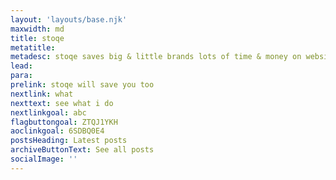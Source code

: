 ```yaml
---
layout: 'layouts/base.njk'
maxwidth: md
title: stoqe
metatitle: 
metadesc: stoqe saves big & little brands lots of time & money on websites, domains, & email.
lead:
para: 
prelink: stoqe will save you too
nextlink: what
nexttext: see what i do
nextlinkgoal: abc
flagbuttongoal: ZTQJ1YKH
aoclinkgoal: 6SDBQ0E4
postsHeading: Latest posts
archiveButtonText: See all posts
socialImage: ''
---
```


